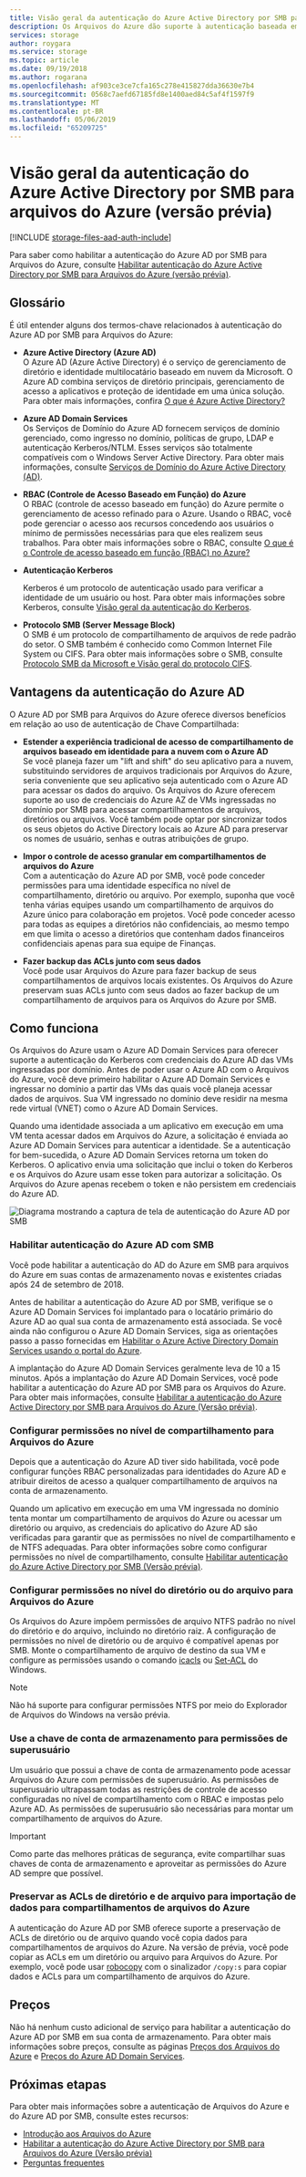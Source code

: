 ```yaml
---
title: Visão geral da autenticação do Azure Active Directory por SMB para arquivos do Azure (versão prévia) – Armazenamento do Azure
description: Os Arquivos do Azure dão suporte à autenticação baseada em identidade via SMB (versão prévia) por meio do Azure AD (Azure Active Directory) Domain Services. As VMs (máquinas virtuais) do Windows ingressadas no domínio podem, então, acessar os compartilhamentos de arquivos do Azure usando as credenciais do Azure AD.
services: storage
author: roygara
ms.service: storage
ms.topic: article
ms.date: 09/19/2018
ms.author: rogarana
ms.openlocfilehash: af903ce3ce7cfa165c278e415827dda36630e7b4
ms.sourcegitcommit: 0568c7aefd67185fd8e1400aed84c5af4f1597f9
ms.translationtype: MT
ms.contentlocale: pt-BR
ms.lasthandoff: 05/06/2019
ms.locfileid: "65209725"
---
```

# <a name="overview-of-azure-active-directory-authentication-over-smb-for-azure-files-preview"></a>Visão geral da autenticação do Azure Active Directory por SMB para arquivos do Azure (versão prévia)
[!INCLUDE [storage-files-aad-auth-include](../../../includes/storage-files-aad-auth-include.md)]

Para saber como habilitar a autenticação do Azure AD por SMB para Arquivos do Azure, consulte [Habilitar autenticação do Azure Active Directory por SMB para Arquivos do Azure (versão prévia)](storage-files-active-directory-enable.md).

## <a name="glossary"></a>Glossário 
É útil entender alguns dos termos-chave relacionados à autenticação do Azure AD por SMB para Arquivos do Azure:

-   **Azure Active Directory (Azure AD)**  
    O Azure AD (Azure Active Directory) é o serviço de gerenciamento de diretório e identidade multilocatário baseado em nuvem da Microsoft. O Azure AD combina serviços de diretório principais, gerenciamento de acesso a aplicativos e proteção de identidade em uma única solução. Para obter mais informações, confira [O que é Azure Active Directory?](../../active-directory/fundamentals/active-directory-whatis.md)

-   **Azure AD Domain Services**  
    Os Serviços de Domínio do Azure AD fornecem serviços de domínio gerenciado, como ingresso no domínio, políticas de grupo, LDAP e autenticação Kerberos/NTLM. Esses serviços são totalmente compatíveis com o Windows Server Active Directory. Para obter mais informações, consulte [Serviços de Domínio do Azure Active Directory (AD)](../../active-directory-domain-services/active-directory-ds-overview.md).

-   **RBAC (Controle de Acesso Baseado em Função) do Azure**  
    O RBAC (controle de acesso baseado em função) do Azure permite o gerenciamento de acesso refinado para o Azure. Usando o RBAC, você pode gerenciar o acesso aos recursos concedendo aos usuários o mínimo de permissões necessárias para que eles realizem seus trabalhos. Para obter mais informações sobre o RBAC, consulte [O que é o Controle de acesso baseado em função (RBAC) no Azure?](../../role-based-access-control/overview.md)

-   **Autenticação Kerberos**

    Kerberos é um protocolo de autenticação usado para verificar a identidade de um usuário ou host. Para obter mais informações sobre Kerberos, consulte [Visão geral da autenticação do Kerberos](https://docs.microsoft.com/windows-server/security/kerberos/kerberos-authentication-overview).

-  **Protocolo SMB (Server Message Block)**  
    O SMB é um protocolo de compartilhamento de arquivos de rede padrão do setor. O SMB também é conhecido como Common Internet File System ou CIFS. Para obter mais informações sobre o SMB, consulte [Protocolo SMB da Microsoft e Visão geral do protocolo CIFS](https://docs.microsoft.com/windows/desktop/FileIO/microsoft-smb-protocol-and-cifs-protocol-overview).

## <a name="advantages-of-azure-ad-authentication"></a>Vantagens da autenticação do Azure AD
O Azure AD por SMB para Arquivos do Azure oferece diversos benefícios em relação ao uso de autenticação de Chave Compartilhada:

-   **Estender a experiência tradicional de acesso de compartilhamento de arquivos baseado em identidade para a nuvem com o Azure AD**  
    Se você planeja fazer um "lift and shift" do seu aplicativo para a nuvem, substituindo servidores de arquivos tradicionais por Arquivos do Azure, seria conveniente que seu aplicativo seja autenticado com o Azure AD para acessar os dados do arquivo. Os Arquivos do Azure oferecem suporte ao uso de credenciais do Azure AZ de VMs ingressadas no domínio por SMB para acessar compartilhamentos de arquivos, diretórios ou arquivos. Você também pode optar por sincronizar todos os seus objetos do Active Directory locais ao Azure AD para preservar os nomes de usuário, senhas e outras atribuições de grupo.

-   **Impor o controle de acesso granular em compartilhamentos de arquivos do Azure**  
    Com a autenticação do Azure AD por SMB, você pode conceder permissões para uma identidade específica no nível de compartilhamento, diretório ou arquivo. Por exemplo, suponha que você tenha várias equipes usando um compartilhamento de arquivos do Azure único para colaboração em projetos. Você pode conceder acesso para todas as equipes a diretórios não confidenciais, ao mesmo tempo em que limita o acesso a diretórios que contenham dados financeiros confidenciais apenas para sua equipe de Finanças. 

-   **Fazer backup das ACLs junto com seus dados**  
    Você pode usar Arquivos do Azure para fazer backup de seus compartilhamentos de arquivos locais existentes. Os Arquivos do Azure preservam suas ACLs junto com seus dados ao fazer backup de um compartilhamento de arquivos para os Arquivos do Azure por SMB.

## <a name="how-it-works"></a>Como funciona
Os Arquivos do Azure usam o Azure AD Domain Services para oferecer suporte a autenticação do Kerberos com credenciais do Azure AD das VMs ingressadas por domínio. Antes de poder usar o Azure AD com o Arquivos do Azure, você deve primeiro habilitar o Azure AD Domain Services e ingressar no domínio a partir das VMs das quais você planeja acessar dados de arquivos. Sua VM ingressado no domínio deve residir na mesma rede virtual (VNET) como o Azure AD Domain Services. 

Quando uma identidade associada a um aplicativo em execução em uma VM tenta acessar dados em Arquivos do Azure, a solicitação é enviada ao Azure AD Domain Services para autenticar a identidade. Se a autenticação for bem-sucedida, o Azure AD Domain Services retorna um token do Kerberos. O aplicativo envia uma solicitação que inclui o token do Kerberos e os Arquivos do Azure usam esse token para autorizar a solicitação. Os Arquivos do Azure apenas recebem o token e não persistem em credenciais do Azure AD.

![Diagrama mostrando a captura de tela de autenticação do Azure AD por SMB](media/storage-files-active-directory-overview/azure-active-directory-over-smb-for-files-overview.png)

### <a name="enable-azure-ad-authentication-over-smb"></a>Habilitar autenticação do Azure AD com SMB
Você pode habilitar a autenticação do AD do Azure em SMB para arquivos do Azure em suas contas de armazenamento novas e existentes criadas após 24 de setembro de 2018. 

Antes de habilitar a autenticação do Azure AD por SMB, verifique se o Azure AD Domain Services foi implantado para o locatário primário do Azure AD ao qual sua conta de armazenamento está associada. Se você ainda não configurou o Azure AD Domain Services, siga as orientações passo a passo fornecidas em [Habilitar o Azure Active Directory Domain Services usando o portal do Azure](../../active-directory-domain-services/active-directory-ds-getting-started.md).

A implantação do Azure AD Domain Services geralmente leva de 10 a 15 minutos. Após a implantação do Azure AD Domain Services, você pode habilitar a autenticação do Azure AD por SMB para os Arquivos do Azure. Para obter mais informações, consulte [Habilitar a autenticação do Azure Active Directory por SMB para Arquivos do Azure (Versão prévia)](storage-files-active-directory-enable.md). 

### <a name="configure-share-level-permissions-for-azure-files"></a>Configurar permissões no nível de compartilhamento para Arquivos do Azure
Depois que a autenticação do Azure AD tiver sido habilitada, você pode configurar funções RBAC personalizadas para identidades do Azure AD e atribuir direitos de acesso a qualquer compartilhamento de arquivos na conta de armazenamento.

Quando um aplicativo em execução em uma VM ingressada no domínio tenta montar um compartilhamento de arquivos do Azure ou acessar um diretório ou arquivo, as credenciais do aplicativo do Azure AD são verificadas para garantir que as permissões no nível de compartilhamento e de NTFS adequadas. Para obter informações sobre como configurar permissões no nível de compartilhamento, consulte [Habilitar autenticação do Azure Active Directory por SMB (Versão prévia)](storage-files-active-directory-enable.md).

### <a name="configure-directory--or-file-level-permissions-for-azure-files"></a>Configurar permissões no nível do diretório ou do arquivo para Arquivos do Azure 
Os Arquivos do Azure impõem permissões de arquivo NTFS padrão no nível do diretório e do arquivo, incluindo no diretório raiz. A configuração de permissões no nível de diretório ou de arquivo é compatível apenas por SMB. Monte o compartilhamento de arquivo de destino da sua VM e configure as permissões usando o comando [icacls](https://docs.microsoft.com/windows-server/administration/windows-commands/icacls) ou [Set-ACL](https://docs.microsoft.com/powershell/module/microsoft.powershell.security/get-acl) do Windows. 

> [!NOTE]
> Não há suporte para configurar permissões NTFS por meio do Explorador de Arquivos do Windows na versão prévia.

### <a name="use-the-storage-account-key-for-superuser-permissions"></a>Use a chave de conta de armazenamento para permissões de superusuário 
Um usuário que possui a chave de conta de armazenamento pode acessar Arquivos do Azure com permissões de superusuário. As permissões de superusuário ultrapassam todas as restrições de controle de acesso configuradas no nível de compartilhamento com o RBAC e impostas pelo Azure AD. As permissões de superusuário são necessárias para montar um compartilhamento de arquivos do Azure. 

> [!IMPORTANT]
> Como parte das melhores práticas de segurança, evite compartilhar suas chaves de conta de armazenamento e aproveitar as permissões do Azure AD sempre que possível.

### <a name="preserve-directory-and-file-acls-for-data-import-to-azure-file-shares"></a>Preservar as ACLs de diretório e de arquivo para importação de dados para compartilhamentos de arquivos do Azure
A autenticação do Azure AD por SMB oferece suporte a preservação de ACLs de diretório ou de arquivo quando você copia dados para compartilhamentos de arquivos do Azure. Na versão de prévia, você pode copiar as ACLs em um diretório ou arquivo para Arquivos do Azure. Por exemplo, você pode usar [robocopy](https://docs.microsoft.com/windows-server/administration/windows-commands/robocopy) com o sinalizador `/copy:s` para copiar dados e ACLs para um compartilhamento de arquivos do Azure.

## <a name="pricing"></a>Preços
Não há nenhum custo adicional de serviço para habilitar a autenticação do Azure AD por SMB em sua conta de armazenamento. Para obter mais informações sobre preços, consulte as páginas [Preços dos Arquivos do Azure](https://azure.microsoft.com/pricing/details/storage/files/) e [Preços do Azure AD Domain Services](https://azure.microsoft.com/pricing/details/active-directory-ds/).

## <a name="next-steps"></a>Próximas etapas
Para obter mais informações sobre a autenticação de Arquivos do Azure e do Azure AD por SMB, consulte estes recursos:

- [Introdução aos Arquivos do Azure](storage-files-introduction.md)
- [Habilitar a autenticação do Azure Active Directory por SMB para Arquivos do Azure (Versão prévia)](storage-files-active-directory-enable.md)
- [Perguntas frequentes](storage-files-faq.md)
